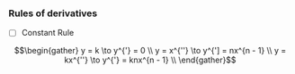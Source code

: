 
### Rules of derivatives

- [ ] Constant Rule

```math
\begin{gather}
y = k       \to y^{'} = 0 \\
y = x^{''}  \to y^{'] = nx^{n - 1} \\
y = kx^{''} \to y^{'} = knx^{n - 1} \\
\end{gather}
```  

